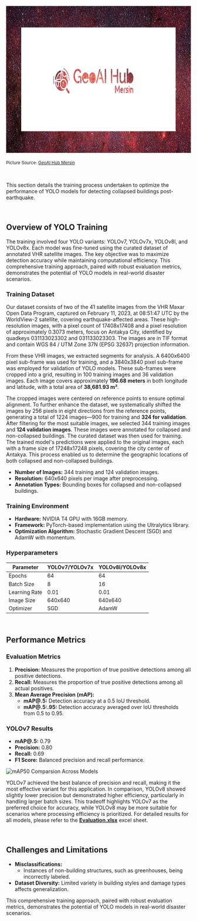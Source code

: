 <img  src="https://raw.githubusercontent.com/geoaihub/geoaihub/main/assets/Mersin%20GeoAI%20Hub%202.png"  height=400  width=1000  alt="https://github.com/geoaihub"/>  

<small>Picture Source: <a  href="https://github.com/geoaihub">GeoAI Hub Mersin</a></small>

<br>

This section details the training process undertaken to optimize the performance of YOLO models for detecting collapsed buildings post-earthquake.

<br>

## Overview of YOLO Training

The training involved four YOLO variants: YOLOv7, YOLOv7x, YOLOv8l, and YOLOv8x. Each model was fine-tuned using the curated dataset of annotated VHR satellite images. The key objective was to maximize detection accuracy while maintaining computational efficiency. This comprehensive training approach, paired with robust evaluation metrics, demonstrates the potential of YOLO models in real-world disaster scenarios.

### Training Dataset

Our dataset consists of two of the 41 satellite images from the VHR Maxar Open Data Program, captured on February 11, 2023, at 08:51:47 UTC by the WorldView-2 satellite, covering earthquake-affected areas. These high-resolution images, with a pixel count of 17408x17408 and a pixel resolution of approximately 0.3073 meters, focus on Antakya City, identified by quadkeys 031133023302 and 031133023303. The images are in TIF format and contain WGS 84 / UTM Zone 37N (EPSG 32637) projection information.

From these VHR images, we extracted segments for analysis. A 6400x6400 pixel sub-frame was used for training, and a 3840x3840 pixel sub-frame was employed for validation of YOLO models. These sub-frames were cropped into a grid, resulting in 100 training images and 36 validation images. Each image covers approximately **196.68 meters** in both longitude and latitude, with a total area of **38,681.93 m²**.

The cropped images were centered on reference points to ensure optimal alignment. To further enhance the dataset, we systematically shifted the images by 256 pixels in eight directions from the reference points, generating a total of 1224 images—900 for training and **324 for validation**. After filtering for the most suitable images, we selected 344 training images and **124 validation images**. These images were annotated for collapsed and non-collapsed buildings. The curated dataset was then used for training. The trained model's predictions were applied to the original images, each with a frame size of 17248x17248 pixels, covering the city center of Antakya. This process enabled us to determine the geographic locations of both collapsed and non-collapsed buildings.

- **Number of Images:** 344 training and 124 validation images.
- **Resolution:** 640x640 pixels per image after preprocessing.
- **Annotation Types:** Bounding boxes for collapsed and non-collapsed buildings.

### Training Environment
- **Hardware:** NVIDIA T4 GPU with 16GB memory.
- **Framework:** PyTorch-based implementation using the Ultralytics library.
- **Optimization Algorithm:** Stochastic Gradient Descent (SGD) and AdamW with momentum.

### Hyperparameters
| Parameter          | YOLOv7/YOLOv7x | YOLOv8l/YOLOv8x |
|--------------------|----------------|-----------------|
| Epochs            | 64             | 64              |
| Batch Size        | 8              | 16              |
| Learning Rate     | 0.01           | 0.01            |
| Image Size        | 640x640        | 640x640         |
| Optimizer        | SGD       | AdamW         |

<br>

## Performance Metrics

### Evaluation Metrics
1. **Precision:** Measures the proportion of true positive detections among all positive detections.
2. **Recall:** Measures the proportion of true positive detections among all actual positives.
3. **Mean Average Precision (mAP):**
   - **mAP@.5:** Detection accuracy at a 0.5 IoU threshold.
   - **mAP@.5:.95:** Detection accuracy averaged over IoU thresholds from 0.5 to 0.95.

### YOLOv7 Results
- **mAP@.5:** 0.79
- **Precision:** 0.80
- **Recall:** 0.69
- **F1 Score:** Balanced precision and recall performance.

<img src="https://raw.githubusercontent.com/geoaihub/IGARSS-EQ-Object-Detection-YOLO-Kahramanmaras/refs/heads/main/assets/mAP50_with_zoom_2.png" alt="mAP50 Comparsion Across Models"/>

YOLOv7 achieved the best balance of precision and recall, making it the most effective variant for this application. In comparison, YOLOv8 showed slightly lower precision but demonstrated higher efficiency, particularly in handling larger batch sizes. This tradeoff highlights YOLOv7 as the preferred choice for accuracy, while YOLOv8 may be more suitable for scenarios where processing efficiency is prioritized. For detailed results for all models, please refer to the **[Evaluation.xlsx](https://github.com/geoaihub/IGARSS-EQ-Object-Detection-YOLO-Kahramanmaras/blob/main/1-Training/Evaluation.xlsx)** excel sheet.

<br>

## Challenges and Limitations
- **Misclassifications:**
  - Instances of non-building structures, such as greenhouses, being incorrectly labeled.
- **Dataset Diversity:** Limited variety in building styles and damage types affects generalization.

This comprehensive training approach, paired with robust evaluation metrics, demonstrates the potential of YOLO models in real-world disaster scenarios.
